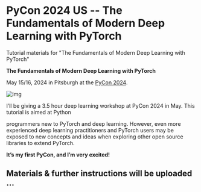 # PyCon 2024 US -- The Fundamentals of Modern Deep Learning with PyTorch
Tutorial materials for "The Fundamentals of Modern Deep Learning with PyTorch"



**The Fundamentals of Modern Deep Learning with PyTorch**

May 15/16, 2024 in Pitsburgh at the [PyCon 2024](https://us.pycon.org/2024/).

![img](https://sebastianraschka.com/images/talks/2024-pycon-cover.webp)

I’ll be giving a 3.5 hour deep learning workshop at PyCon 2024 in May. This tutorial is aimed at Python

programmers new to PyTorch and deep learning. However, even more experienced deep learning practitioners and PyTorch users may be exposed to new concepts and ideas when exploring other open source libraries to extend PyTorch.

**It’s my first PyCon, and I’m very excited!**



## Materials & further instructions will be uploaded ...
